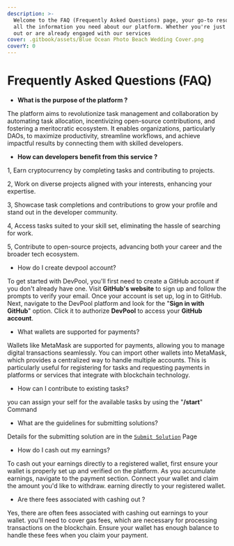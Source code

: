 ```yaml
---
description: >-
  Welcome to the FAQ (Frequently Asked Questions) page, your go-to resource for
  all the information you need about our platform. Whether you're just starting
  out or are already engaged with our services
cover: .gitbook/assets/Blue Ocean Photo Beach Wedding Cover.png
coverY: 0
---
```


# Frequently Asked Questions (FAQ)

* **What is the purpose of the platform ?**

The platform aims to revolutionize task management and collaboration by automating task allocation, incentivizing open-source contributions, and fostering a meritocratic ecosystem. It enables organizations, particularly DAOs, to maximize productivity, streamline workflows, and achieve impactful results by connecting them with skilled developers.

* **How can developers benefit from this service ?**

1, Earn cryptocurrency by completing tasks and contributing to projects.

2, Work on diverse projects aligned with your interests, enhancing your expertise.

3, Showcase task completions and contributions to grow your profile and stand out in the developer community.

4, Access tasks suited to your skill set, eliminating the hassle of searching for work.

5, Contribute to open-source projects, advancing both your career and the broader tech ecosystem.

* How do I create  devpool account?

To get started with DevPool, you'll first need to create a GitHub account if you don't already have one. Visit **GitHub's website** to sign up and follow the prompts to verify your email. Once your account is set up, log in to GitHub. Next, navigate to the DevPool platform and look for the "**Sign in with GitHub**" option. Click it to authorize **DevPool** to access your **GitHub account**.

* What wallets are supported for payments?

Wallets like MetaMask are supported for payments, allowing you to manage digital transactions seamlessly. You can import other wallets into MetaMask, which provides a centralized way to handle multiple accounts. This is particularly useful for registering for tasks and requesting payments in platforms or services that integrate with blockchain technology.

* How can I contribute to existing tasks?

you can assign your self for the available tasks by using the "**/start**" Command &#x20;

* What are the guidelines for submitting solutions?

Details for the submitting solution are in the [`Submit Solution`](developer_onboarding/getting-started/step-by-step-onboarding/tasks-management.md) Page

* How do I cash out my earnings?

To cash out your earnings directly to a registered wallet, first ensure your wallet is properly set up and verified on the platform. As you accumulate earnings, navigate to the payment section. Connect your wallet and claim the amount you'd like to withdraw. earning directly to your registered wallet.

* Are there fees associated with cashing out ?

Yes, there are often fees associated with cashing out earnings to your wallet.  you'll need to cover gas fees, which are necessary for processing transactions on the blockchain. Ensure your wallet has enough balance to handle these fees when you claim your payment.




